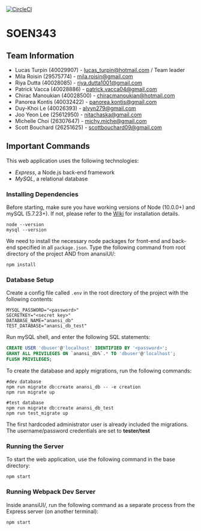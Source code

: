[![CircleCI](https://circleci.com/gh/Lercerss/SOEN343.svg?style=svg&circle-token=3131703e1b64c29ce735053475a6c3c55a68436c)](https://circleci.com/gh/Lercerss/SOEN343)

# SOEN343

## Team Information

-   Lucas Turpin (40029907) - lucas_turpin@hotmail.com / Team leader
-   Mila Roisin (29575774) - mila.roisin@gmail.com
-   Riya Dutta (40028085) - riya.dutta1001@gmail.com
-   Patrick Vacca (40028886) - patrick.vacca04@gmail.com
-   Chirac Manoukian (40028500) - chiracmanoukian@hotmail.com
-   Panorea Kontis (40032422) - panorea.kontis@gmail.com
-   Duy-Khoi Le (40026393) - alvyn279@gmail.com
-   Joo Yeon Lee (25612950) - nitachaska@gmail.com
-   Michelle Choi (26307647) - michy.miche@gmail.com
-   Scott Bouchard (26251625) - scottbouchard09@gmail.com

## Important Commands

This web application uses the following technologies:

-   _Express_, a Node.js back-end framework
-   _MySQL_, a relational database

### Installing Dependencies

Before starting, make sure you have working versions of Node (10.0.0+) and mySQL (5.7.23+). If not, please refer to the [Wiki](https://github.com/Lercerss/SOEN343/wiki/First-Time-Setup-Information) for installation details.

```
node --version
mysql --version
```

We need to install the necessary node packages for front-end and back-end specified in all `package.json`. Type the following command from root directory of the project AND from anansiUI/:

```
npm install
```

### Database Setup

Create a config file called `.env` in the root directory of the project with the following contents:

```dosini
MYSQL_PASSWORD="<password>"
SECRETKEY="<secret key>"
DATABASE_NAME="anansi_db"
TEST_DATABASE="anansi_db_test"
```

Run mySQL shell, and enter the following SQL statements:

```SQL
CREATE USER 'dbuser'@'localhost' IDENTIFIED BY '<password>';
GRANT ALL PRIVILEGES ON `anansi_db%`.* TO 'dbuser'@'localhost';
FLUSH PRIVILEGES;
```

To create the database and apply migrations, run the following commands:

```Shell
#dev database
npm run migrate db:create anansi_db -- -e creation 
npm run migrate up

#test database
npm run migrate db:create anansi_db_test 
npm run test_migrate up
```

The first hardcoded administrator user is already included the migrations. The username/password credentials are set to **tester/test**

### Running the Server

To start the web application, use the following command in the base directory:

```
npm start
```

### Running Webpack Dev Server

Inside anansiUI/, run the following command as a separate process from the Express server (on another terminal):

```
npm start
```
